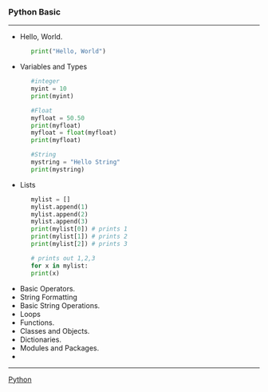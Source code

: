 ### Python Basic
---

- Hello, World.
  ```python 
     print("Hello, World")
  ```
- Variables and Types
  ```python
     #integer
     myint = 10
     print(myint)

     #Float
     myfloat = 50.50
     print(myfloat)
     myfloat = float(myfloat)
     print(myfloat)

     #String
     mystring = "Hello String"
     print(mystring)

  ```
- Lists
  ```python
     mylist = []
     mylist.append(1)
     mylist.append(2)
     mylist.append(3)
     print(mylist[0]) # prints 1
     print(mylist[1]) # prints 2
     print(mylist[2]) # prints 3

     # prints out 1,2,3
     for x in mylist:
     print(x)
  ```
- Basic Operators.
- String Formatting
- Basic String Operations.
- Loops
- Functions.
- Classes and Objects.
- Dictionaries.
- Modules and Packages.
- 

---
[Python](../python.md)